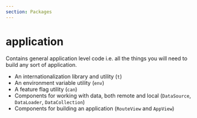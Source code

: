 ```yaml
---
section: Packages
---
```

# application

Contains general application level code i.e. all the things you will need to build any sort of application.

- An internationalization library and utility (`t`)
- An environment variable utility (`env`)
- A feature flag utility (`can`)
- Components for working with data, both remote and local (`DataSource`, `DataLoader`, `DataCollection`)
- Components for building an application (`RouteView` and `AppView`)

